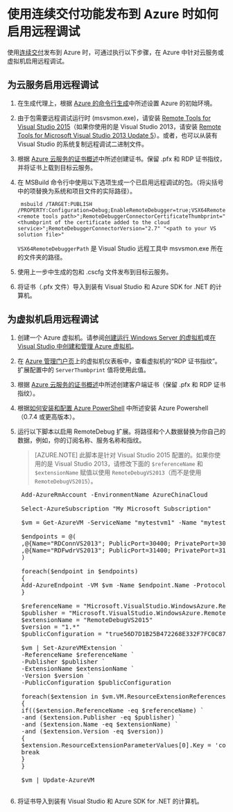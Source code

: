 <properties
	pageTitle="使用连续交付启用远程调试 | Azure"
	description="了解在使用连续交付部署到 Azure 时如何启用远程调试"
	services="cloud-services"
	documentationCenter=".net"
	authors="TomArcher"
	manager="douge"
	editor=""/>

<tags
	ms.service="cloud-services"
	ms.date="04/19/2016"
	wacn.date="05/31/2016"/>

# 使用连续交付功能发布到 Azure 时如何启用远程调试

使用[连续交付](/documentation/articles/cloud-services-dotnet-continuous-delivery)发布到 Azure 时，可通过执行以下步骤，在 Azure 中针对云服务或虚拟机启用远程调试。

## 为云服务启用远程调试

1. 在生成代理上，根据 [Azure 的命令行生成](http://msdn.microsoft.com/zh-cn/library/hh535755.aspx)中所述设置 Azure 的初始环境。
2. 由于包需要远程调试运行时 (msvsmon.exe)，请安装 [Remote Tools for Visual Studio 2015](http://www.microsoft.com/zh-cn/download/details.aspx?id=48155)（如果你使用的是 Visual Studio 2013，请安装 [Remote Tools for Microsoft Visual Studio 2013 Update 5](https://www.microsoft.com/zh-cn/download/details.aspx?id=48156)）。或者，也可以从装有 Visual Studio 的系统复制远程调试二进制文件。
3. 根据 [Azure 云服务的证书概述](/documentation/articles/cloud-services-certs-create)中所述创建证书。保留 .pfx 和 RDP 证书指纹，并将证书上载到目标云服务。
4. 在 MSBuild 命令行中使用以下选项生成一个已启用远程调试的包。（将尖括号中的项替换为系统和项目文件的实际路径）。

		msbuild /TARGET:PUBLISH /PROPERTY:Configuration=Debug;EnableRemoteDebugger=true;VSX64RemoteDebuggerPath="<remote tools path>";RemoteDebuggerConnectorCertificateThumbprint="<thumbprint of the certificate added to the cloud service>";RemoteDebuggerConnectorVersion="2.7" "<path to your VS solution file>"

	`VSX64RemoteDebuggerPath` 是 Visual Studio 远程工具中 msvsmon.exe 所在的文件夹的路径。

5. 使用上一步中生成的包和 .cscfg 文件发布到目标云服务。
6. 将证书（.pfx 文件）导入到装有 Visual Studio 和 Azure SDK for .NET 的计算机。

## 为虚拟机启用远程调试

1. 创建一个 Azure 虚拟机。请参阅[创建运行 Windows Server 的虚拟机](/documentation/articles/virtual-machines-windows-hero-tutorial)或[在 Visual Studio 中创建和管理 Azure 虚拟机](/documentation/articles/virtual-machines-windows-classic-manage-visual-studio)。
2. 在 [Azure 管理门户页](http://go.microsoft.com/fwlink/p/?LinkID=269851)上的虚拟机仪表板中，查看虚拟机的“RDP 证书指纹”。扩展配置中的 `ServerThumbprint` 值将使用此值。
3. 根据 [Azure 云服务的证书概述](/documentation/articles/cloud-services-certs-create)中所述创建客户端证书（保留 .pfx 和 RDP 证书指纹）。
4. 根据[如何安装和配置 Azure PowerShell](/documentation/articles/powershell-install-configure) 中所述安装 Azure Powershell（0.7.4 或更高版本）。
5. 运行以下脚本以启用 RemoteDebug 扩展。将路径和个人数据替换为你自己的数据，例如，你的订阅名称、服务名称和指纹。

	>[AZURE.NOTE] 此脚本是针对 Visual Studio 2015 配置的。如果你使用的是 Visual Studio 2013，请修改下面的 `$referenceName` 和 `$extensionName` 赋值以使用 `RemoteDebugVS2013`（而不是使用 `RemoteDebugVS2015`）。

	<pre>
    Add-AzureRmAccount -EnvironmentName AzureChinaCloud

    Select-AzureSubscription "My Microsoft Subscription"

    $vm = Get-AzureVM -ServiceName "mytestvm1" -Name "mytestvm1"

    $endpoints = @(
    ,@{Name="RDConnVS2013"; PublicPort=30400; PrivatePort=30398}
    ,@{Name="RDFwdrVS2013"; PublicPort=31400; PrivatePort=31398}
    )

    foreach($endpoint in $endpoints)
    {
    Add-AzureEndpoint -VM $vm -Name $endpoint.Name -Protocol tcp -PublicPort $endpoint.PublicPort -LocalPort $endpoint.PrivatePort
    }

    $referenceName = "Microsoft.VisualStudio.WindowsAzure.RemoteDebug.RemoteDebugVS2015"
    $publisher = "Microsoft.VisualStudio.WindowsAzure.RemoteDebug"
    $extensionName = "RemoteDebugVS2015"
    $version = "1.*"
    $publicConfiguration = "<PublicConfig><Connector.Enabled>true</Connector.Enabled><ClientThumbprint>56D7D1B25B472268E332F7FC0C87286458BFB6B2</ClientThumbprint><ServerThumbprint>E7DCB00CB916C468CC3228261D6E4EE45C8ED3C6</ServerThumbprint><ConnectorPort>30398</ConnectorPort><ForwarderPort>31398</ForwarderPort></PublicConfig>"

    $vm | Set-AzureVMExtension `
    -ReferenceName $referenceName `
    -Publisher $publisher `
    -ExtensionName $extensionName `
    -Version $version `
    -PublicConfiguration $publicConfiguration

    foreach($extension in $vm.VM.ResourceExtensionReferences)
    {
    if(($extension.ReferenceName -eq $referenceName) `
    -and ($extension.Publisher -eq $publisher) `
    -and ($extension.Name -eq $extensionName) `
    -and ($extension.Version -eq $version))
    {
    $extension.ResourceExtensionParameterValues[0].Key = 'config.txt'
    break
    }
    }

    $vm | Update-AzureVM
	</pre>

6. 将证书导入到装有 Visual Studio 和 Azure SDK for .NET 的计算机。

<!---HONumber=Mooncake_0523_2016-->